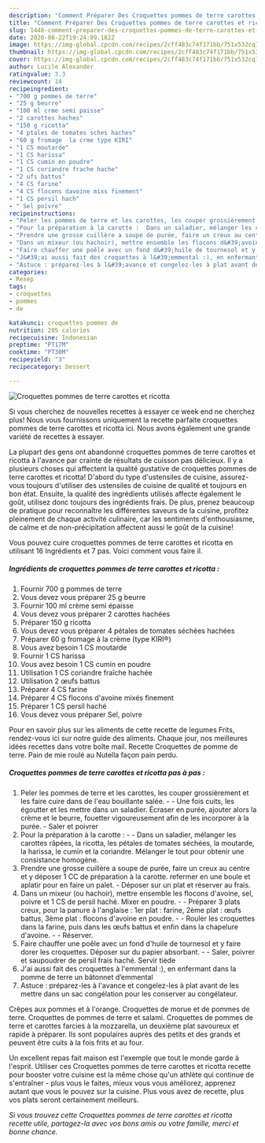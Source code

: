 ```yaml
---
description: "Comment Préparer Des Croquettes pommes de terre carottes et ricotta"
title: "Comment Préparer Des Croquettes pommes de terre carottes et ricotta"
slug: 1448-comment-preparer-des-croquettes-pommes-de-terre-carottes-et-ricotta
date: 2020-08-22T19:24:09.182Z
image: https://img-global.cpcdn.com/recipes/2cff483c74f171bb/751x532cq70/croquettes-pommes-de-terre-carottes-et-ricotta-photo-principale-de-la-recette.jpg
thumbnail: https://img-global.cpcdn.com/recipes/2cff483c74f171bb/751x532cq70/croquettes-pommes-de-terre-carottes-et-ricotta-photo-principale-de-la-recette.jpg
cover: https://img-global.cpcdn.com/recipes/2cff483c74f171bb/751x532cq70/croquettes-pommes-de-terre-carottes-et-ricotta-photo-principale-de-la-recette.jpg
author: Lucile Alexander
ratingvalue: 3.3
reviewcount: 14
recipeingredient:
- "700 g pommes de terre"
- "25 g beurre"
- "100 ml crme semi paisse"
- "2 carottes haches"
- "150 g ricotta"
- "4 ptales de tomates sches haches"
- "60 g fromage  la crme type KIRI"
- "1 CS moutarde"
- "1 CS harissa"
- "1 CS cumin en poudre"
- "1 CS coriandre frache hache"
- "2 ufs battus"
- "4 CS farine"
- "4 CS flocons davoine mixs finement"
- "1 CS persil hach"
- " Sel poivre"
recipeinstructions:
- "Peler les pommes de terre et les carottes, les couper grossièrement et les faire cuire dans de l&#39;eau bouillante salée.  Une fois cuits, les égoutter et les mettre dans un saladier. Écraser en purée, ajouter alors la crème et le beurre, fouetter vigoureusement afin de les incorporer à la purée. Saler et poivrer"
- "Pour la préparation à la carotte :  Dans un saladier, mélanger les carottes râpées, la ricotta, les pétales de tomates séchées, la moutarde, la harissa, le cumin et la coriandre. Mélanger le tout pour obtenir une consistance homogène."
- "Prendre une grosse cuillère a soupe de purée, faire un creux au centre et y déposer 1 CC de préparation à la carotte. refermer en une boule et aplatir pour en faire un palet. Déposer sur un plat et réserver au frais."
- "Dans un mixeur (ou hachoir), mettre ensemble les flocons d&#39;avoine, sel, poivre et 1 CS de persil haché. Mixer en poudre.  Préparer 3 plats creux, pour la panure à l&#39;anglaise : 1er plat : farine, 2ème plat : œufs battus, 3ème plat : flocons d&#39;avoine en poudre.  Rouler les croquettes dans la farine, puis dans les œufs battus et enfin dans la chapelure d&#39;avoine.  Réserver."
- "Faire chauffer une poêle avec un fond d&#39;huile de tournesol et y faire dorer les croquettes. Déposer sur du papier absorbant.  Saler, poivrer et saupoudrer de persil frais haché. Servir tiède"
- "J&#39;ai aussi fait des croquettes à l&#39;emmental :), en enfermant dans la pomme de terre un bâtonnet d’emmental"
- "Astuce : préparez-les à l&#39;avance et congelez-les à plat avant de les mettre dans un sac congélation pour les conserver au congélateur."
categories:
- Resep
tags:
- croquettes
- pommes
- de

katakunci: croquettes pommes de 
nutrition: 205 calories
recipecuisine: Indonesian
preptime: "PT17M"
cooktime: "PT30M"
recipeyield: "3"
recipecategory: Dessert

---
```



![Croquettes pommes de terre carottes et ricotta](https://img-global.cpcdn.com/recipes/2cff483c74f171bb/751x532cq70/croquettes-pommes-de-terre-carottes-et-ricotta-photo-principale-de-la-recette.jpg)

Si vous cherchez de nouvelles recettes à essayer ce week end ne cherchez plus! Nous vous fournissons uniquement la recette parfaite croquettes pommes de terre carottes et ricotta ici. Nous avons également une grande variété de recettes à essayer.

La plupart des gens ont abandonné croquettes pommes de terre carottes et ricotta à l'avance par crainte de résultats de cuisson pas délicieux. Il y a plusieurs choses qui affectent la qualité gustative de croquettes pommes de terre carottes et ricotta! D'abord du type d'ustensiles de cuisine, assurez-vous toujours d'utiliser des ustensiles de cuisine de qualité et toujours en bon état. Ensuite, la qualité des ingrédients utilisés affecte également le goût, utilisez donc toujours des ingrédients frais. De plus, prenez beaucoup de pratique pour reconnaître les différentes saveurs de la cuisine, profitez pleinement de chaque activité culinaire, car les sentiments d'enthousiasme, de calme et de non-précipitation affectent aussi le goût de la cuisine!

<!--inarticleads1-->

Vous pouvez cuire croquettes pommes de terre carottes et ricotta en utilisant 16 Ingrédients et 7 pas. Voici comment vous faire il.

##### Ingrédients de croquettes pommes de terre carottes et ricotta :

1. Fournir 700 g pommes de terre
1. Vous devez vous préparer 25 g beurre
1. Fournir 100 ml crème semi épaisse
1. Vous devez vous préparer 2 carottes hachées
1. Préparer 150 g ricotta
1. Vous devez vous préparer 4 pétales de tomates séchées hachées
1. Préparer 60 g fromage à la crème (type KIRI®)
1. Vous avez besoin 1 CS moutarde
1. Fournir 1 CS harissa
1. Vous avez besoin 1 CS cumin en poudre
1. Utilisation 1 CS coriandre fraîche hachée
1. Utilisation 2 œufs battus
1. Préparer 4 CS farine
1. Préparer 4 CS flocons d&#39;avoine mixés finement
1. Préparer 1 CS persil haché
1. Vous devez vous préparer  Sel, poivre


Pour en savoir plus sur les aliments de cette recette de legumes Frits, rendez-vous ici sur notre guide des aliments. Chaque jour, nos meilleures idées recettes dans votre boîte mail. Recette Croquettes de pomme de terre. Pain de mie roulé au Nutella façon pain perdu. 

<!--inarticleads2-->

##### Croquettes pommes de terre carottes et ricotta pas à pas :

1. Peler les pommes de terre et les carottes, les couper grossièrement et les faire cuire dans de l&#39;eau bouillante salée. -  - Une fois cuits, les égoutter et les mettre dans un saladier. Écraser en purée, ajouter alors la crème et le beurre, fouetter vigoureusement afin de les incorporer à la purée. - Saler et poivrer
1. Pour la préparation à la carotte : -  - Dans un saladier, mélanger les carottes râpées, la ricotta, les pétales de tomates séchées, la moutarde, la harissa, le cumin et la coriandre. Mélanger le tout pour obtenir une consistance homogène.
1. Prendre une grosse cuillère a soupe de purée, faire un creux au centre et y déposer 1 CC de préparation à la carotte. refermer en une boule et aplatir pour en faire un palet. - Déposer sur un plat et réserver au frais.
1. Dans un mixeur (ou hachoir), mettre ensemble les flocons d&#39;avoine, sel, poivre et 1 CS de persil haché. Mixer en poudre. -  - Préparer 3 plats creux, pour la panure à l&#39;anglaise : 1er plat : farine, 2ème plat : œufs battus, 3ème plat : flocons d&#39;avoine en poudre. -  - Rouler les croquettes dans la farine, puis dans les œufs battus et enfin dans la chapelure d&#39;avoine. -  - Réserver.
1. Faire chauffer une poêle avec un fond d&#39;huile de tournesol et y faire dorer les croquettes. Déposer sur du papier absorbant. -  - Saler, poivrer et saupoudrer de persil frais haché. Servir tiède
1. J&#39;ai aussi fait des croquettes à l&#39;emmental :), en enfermant dans la pomme de terre un bâtonnet d’emmental
1. Astuce : préparez-les à l&#39;avance et congelez-les à plat avant de les mettre dans un sac congélation pour les conserver au congélateur.


Crêpes aux pommes et à l&#39;orange. Croquettes de morue et de pommes de terre. Croquettes de pommes de terre et salami. Croquettes de pommes de terre et carottes farcies à la mozzarella, un deuxième plat savoureux et rapide à préparer. Ils sont populaires auprès des petits et des grands et peuvent être cuits à la fois frits et au four. 

<!--inarticleads1-->

<p>
Un excellent repas fait maison est l'exemple que tout le monde garde à l'esprit. Utiliser ces Croquettes pommes de terre carottes et ricotta recette pour booster votre cuisine est la même chose qu'un athlète qui continue de s'entraîner - plus vous le faites, mieux vous vous améliorez, apprenez autant que vous le pouvez sur la cuisine. Plus vous avez de recette, plus vos plats seront certainement meilleurs.
</p>

<p>
<i>Si vous trouvez cette Croquettes pommes de terre carottes et ricotta recette utile, partagez-la avec vos bons amis ou votre famille, merci et bonne chance.</i>
</p>
